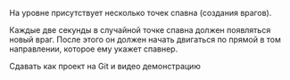 На уровне присутствует несколько точек спавна (создания врагов).

Каждые две секунды в случайной точке спавна должен появляться новый враг. После этого он должен начать двигаться по прямой в том направлении, которое ему укажет спавнер.

Сдавать как проект на Git и видео демонстрацию
